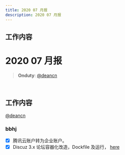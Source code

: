 ```yaml
---
title: 2020 07 月报
description: 2020 07 月报
---
```



## 工作内容

# 2020 07 月报

> **Onduty**: [@deancn](https://github.com/deancn)
<br>

## 工作内容

[@deancn](https://github.com/deancn)

### bbhj

- [X] 腾讯云账户转为企业账户。
- [X] Discuz 3.x 论坛容器化改造，Dockfile 及运行， [here](https://github.com/airdb/bbhj)
